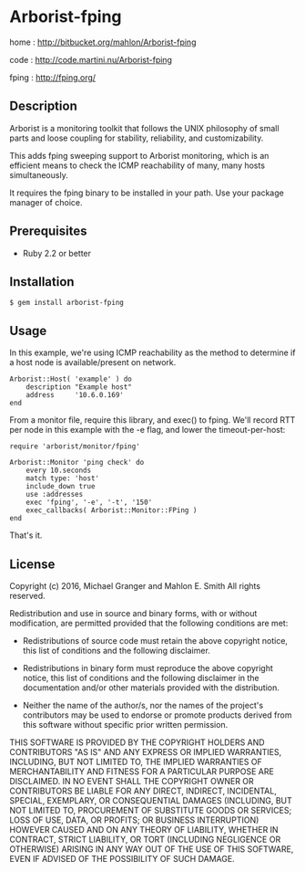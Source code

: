 # Arborist-fping

home
: http://bitbucket.org/mahlon/Arborist-fping

code
: http://code.martini.nu/Arborist-fping

fping
: http://fping.org/


## Description

Arborist is a monitoring toolkit that follows the UNIX philosophy
of small parts and loose coupling for stability, reliability, and
customizability.

This adds fping sweeping support to Arborist monitoring, which is an
efficient means to check the ICMP reachability of many, many hosts
simultaneously.

It requires the fping binary to be installed in your path.  Use your
package manager of choice.


## Prerequisites

* Ruby 2.2 or better


## Installation

    $ gem install arborist-fping


## Usage

In this example, we're using ICMP reachability as the method to
determine if a host node is available/present on network.

	Arborist::Host( 'example' ) do
		description "Example host"
		address     '10.6.0.169'
	end


From a monitor file, require this library, and exec() to fping.  We'll
record RTT per node in this example with the -e flag, and lower the
timeout-per-host:

	require 'arborist/monitor/fping'

	Arborist::Monitor 'ping check' do
		every 10.seconds
		match type: 'host'
		include_down true
		use :addresses
		exec 'fping', '-e', '-t', '150'
		exec_callbacks( Arborist::Monitor::FPing )
	end

That's it.


## License

Copyright (c) 2016, Michael Granger and Mahlon E. Smith
All rights reserved.

Redistribution and use in source and binary forms, with or without
modification, are permitted provided that the following conditions are met:

* Redistributions of source code must retain the above copyright notice,
  this list of conditions and the following disclaimer.

* Redistributions in binary form must reproduce the above copyright notice,
  this list of conditions and the following disclaimer in the documentation
  and/or other materials provided with the distribution.

* Neither the name of the author/s, nor the names of the project's
  contributors may be used to endorse or promote products derived from this
  software without specific prior written permission.

THIS SOFTWARE IS PROVIDED BY THE COPYRIGHT HOLDERS AND CONTRIBUTORS "AS IS"
AND ANY EXPRESS OR IMPLIED WARRANTIES, INCLUDING, BUT NOT LIMITED TO, THE
IMPLIED WARRANTIES OF MERCHANTABILITY AND FITNESS FOR A PARTICULAR PURPOSE ARE
DISCLAIMED. IN NO EVENT SHALL THE COPYRIGHT OWNER OR CONTRIBUTORS BE LIABLE
FOR ANY DIRECT, INDIRECT, INCIDENTAL, SPECIAL, EXEMPLARY, OR CONSEQUENTIAL
DAMAGES (INCLUDING, BUT NOT LIMITED TO, PROCUREMENT OF SUBSTITUTE GOODS OR
SERVICES; LOSS OF USE, DATA, OR PROFITS; OR BUSINESS INTERRUPTION) HOWEVER
CAUSED AND ON ANY THEORY OF LIABILITY, WHETHER IN CONTRACT, STRICT LIABILITY,
OR TORT (INCLUDING NEGLIGENCE OR OTHERWISE) ARISING IN ANY WAY OUT OF THE USE
OF THIS SOFTWARE, EVEN IF ADVISED OF THE POSSIBILITY OF SUCH DAMAGE.



